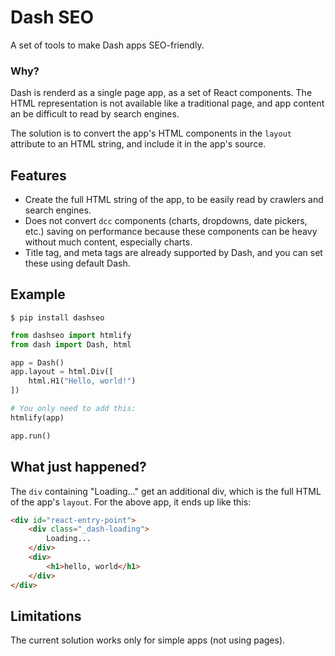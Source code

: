 # Dash SEO

A set of tools to make Dash apps SEO-friendly.

### Why?

Dash is renderd as a single page app, as a set of React components. The HTML representation is not available like a traditional page, and app content an be difficult to read by search engines. 

The solution is to convert the app's HTML components in the `layout` attribute to an HTML string, and include it in the app's source.

## Features

* Create the full HTML string of the app, to be easily read by crawlers and search engines.
* Does not convert `dcc` components (charts, dropdowns, date pickers, etc.) saving on performance because these components can be heavy without much content, especially charts.
* Title tag, and meta tags are already supported by Dash, and you can set these using default Dash.

## Example

`$ pip install dashseo`


```python
from dashseo import htmlify
from dash import Dash, html

app = Dash()
app.layout = html.Div([
    html.H1("Hello, world!")
])

# You only need to add this:
htmlify(app)

app.run()

```
## What just happened?

The `div` containing "Loading..." get an additional div, which is the full HTML of the app's `layout`. For the above app, it ends up like this:

```html
<div id="react-entry-point">
    <div class="_dash-loading">
        Loading...
    </div>
    <div>
        <h1>hello, world</h1>
    </div>
</div>

```

## Limitations

The current solution works only for simple apps (not using pages).